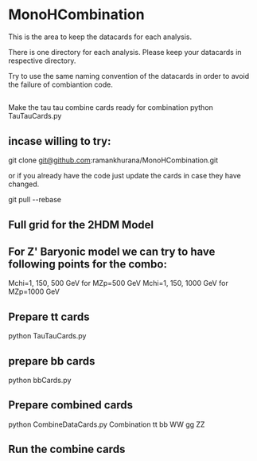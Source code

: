 # MonoHCombination

This is the area to keep the datacards for each analysis. 

There is one directory for each analysis. Please keep your datacards in respective directory. 

Try to use the same naming convention of the datacards in order to avoid the failure of combiantion code. 



## 
Make the tau tau combine cards  ready for combination
python TauTauCards.py


## incase willing to try: 
git clone git@github.com:ramankhurana/MonoHCombination.git 

or if you already have the code just update the cards in case they have changed. 

git pull --rebase


## Full grid for the 2HDM Model

## For Z' Baryonic model we can try to have following points for the combo: 
Mchi=1, 150, 500 GeV for MZp=500 GeV
Mchi=1, 150, 1000 GeV for MZp=1000 GeV



## Prepare tt cards
python TauTauCards.py

## prepare bb cards 
python bbCards.py

## Prepare combined cards 
python CombineDataCards.py Combination tt bb WW gg ZZ

## Run the combine cards 
## 